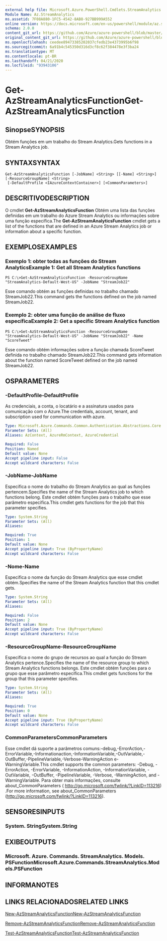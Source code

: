 ```yaml
---
external help file: Microsoft.Azure.PowerShell.Cmdlets.StreamAnalytics.dll-Help.xml
Module Name: Az.StreamAnalytics
ms.assetid: 7F08A880-1FC5-4542-8AB8-927BB999A552
online version: https://docs.microsoft.com/en-us/powershell/module/az.streamanalytics/get-azstreamanalyticsfunction
schema: 2.0.0
content_git_url: https://github.com/Azure/azure-powershell/blob/master/src/StreamAnalytics/StreamAnalytics/help/Get-AzStreamAnalyticsFunction.md
original_content_git_url: https://github.com/Azure/azure-powershell/blob/master/src/StreamAnalytics/StreamAnalytics/help/Get-AzStreamAnalyticsFunction.md
ms.openlocfilehash: ceedee89473385202037cfedb23e4373995b6f98
ms.sourcegitcommit: 6a91b4c545350d316d3cf8c62f384478e3f3ba24
ms.translationtype: MT
ms.contentlocale: pt-BR
ms.lasthandoff: 04/21/2020
ms.locfileid: "93943106"
---
```

# <span data-ttu-id="1c6b7-101">Get-AzStreamAnalyticsFunction</span><span class="sxs-lookup"><span data-stu-id="1c6b7-101">Get-AzStreamAnalyticsFunction</span></span>

## <span data-ttu-id="1c6b7-102">Sinopse</span><span class="sxs-lookup"><span data-stu-id="1c6b7-102">SYNOPSIS</span></span>
<span data-ttu-id="1c6b7-103">Obtém funções em um trabalho do Stream Analytics.</span><span class="sxs-lookup"><span data-stu-id="1c6b7-103">Gets functions in a Stream Analytics job.</span></span>

## <span data-ttu-id="1c6b7-104">SYNTAX</span><span class="sxs-lookup"><span data-stu-id="1c6b7-104">SYNTAX</span></span>

```
Get-AzStreamAnalyticsFunction [-JobName] <String> [[-Name] <String>] [-ResourceGroupName] <String>
 [-DefaultProfile <IAzureContextContainer>] [<CommonParameters>]
```

## <span data-ttu-id="1c6b7-105">DESCRITIVO</span><span class="sxs-lookup"><span data-stu-id="1c6b7-105">DESCRIPTION</span></span>
<span data-ttu-id="1c6b7-106">O cmdlet **Get-AzStreamAnalyticsFunction** Obtém uma lista das funções definidas em um trabalho do Azure Stream Analytics ou informações sobre uma função específica.</span><span class="sxs-lookup"><span data-stu-id="1c6b7-106">The **Get-AzStreamAnalyticsFunction** cmdlet gets a list of the functions that are defined in an Azure Stream Analytics job or information about a specific function.</span></span>

## <span data-ttu-id="1c6b7-107">EXEMPLOS</span><span class="sxs-lookup"><span data-stu-id="1c6b7-107">EXAMPLES</span></span>

### <span data-ttu-id="1c6b7-108">Exemplo 1: obter todas as funções do Stream Analytics</span><span class="sxs-lookup"><span data-stu-id="1c6b7-108">Example 1: Get all Stream Analytics functions</span></span>
```
PS C:\>Get-AzStreamAnalyticsFunction -ResourceGroupName "StreamAnalytics-Default-West-US" -JobName "StreamJob22"
```

<span data-ttu-id="1c6b7-109">Esse comando obtém as funções definidas no trabalho chamado StreamJob22.</span><span class="sxs-lookup"><span data-stu-id="1c6b7-109">This command gets the functions defined on the job named StreamJob22.</span></span>

### <span data-ttu-id="1c6b7-110">Exemplo 2: obter uma função de análise de fluxo específica</span><span class="sxs-lookup"><span data-stu-id="1c6b7-110">Example 2: Get a specific Stream Analytics function</span></span>
```
PS C:\>Get-AzStreamAnalyticsFunction -ResourceGroupName "StreamAnalytics-Default-West-US" -JobName "StreamJob22" -Name "ScoreTweet"
```

<span data-ttu-id="1c6b7-111">Esse comando obtém informações sobre a função chamada ScoreTweet definida no trabalho chamado StreamJob22.</span><span class="sxs-lookup"><span data-stu-id="1c6b7-111">This command gets information about the function named ScoreTweet defined on the job named StreamJob22.</span></span>

## <span data-ttu-id="1c6b7-112">OS</span><span class="sxs-lookup"><span data-stu-id="1c6b7-112">PARAMETERS</span></span>

### <span data-ttu-id="1c6b7-113">-DefaultProfile</span><span class="sxs-lookup"><span data-stu-id="1c6b7-113">-DefaultProfile</span></span>
<span data-ttu-id="1c6b7-114">As credenciais, a conta, o locatário e a assinatura usados para comunicação com o Azure.</span><span class="sxs-lookup"><span data-stu-id="1c6b7-114">The credentials, account, tenant, and subscription used for communication with azure.</span></span>

```yaml
Type: Microsoft.Azure.Commands.Common.Authentication.Abstractions.Core.IAzureContextContainer
Parameter Sets: (All)
Aliases: AzContext, AzureRmContext, AzureCredential

Required: False
Position: Named
Default value: None
Accept pipeline input: False
Accept wildcard characters: False
```

### <span data-ttu-id="1c6b7-115">-JobName</span><span class="sxs-lookup"><span data-stu-id="1c6b7-115">-JobName</span></span>
<span data-ttu-id="1c6b7-116">Especifica o nome do trabalho do Stream Analytics ao qual as funções pertencem.</span><span class="sxs-lookup"><span data-stu-id="1c6b7-116">Specifies the name of the Stream Analytics job to which functions belong.</span></span>
<span data-ttu-id="1c6b7-117">Este cmdlet obtém funções para o trabalho que esse parâmetro especifica.</span><span class="sxs-lookup"><span data-stu-id="1c6b7-117">This cmdlet gets functions for the job that this parameter specifies.</span></span>

```yaml
Type: System.String
Parameter Sets: (All)
Aliases:

Required: True
Position: 1
Default value: None
Accept pipeline input: True (ByPropertyName)
Accept wildcard characters: False
```

### <span data-ttu-id="1c6b7-118">-Nome</span><span class="sxs-lookup"><span data-stu-id="1c6b7-118">-Name</span></span>
<span data-ttu-id="1c6b7-119">Especifica o nome da função do Stream Analytics que esse cmdlet obtém.</span><span class="sxs-lookup"><span data-stu-id="1c6b7-119">Specifies the name of the Stream Analytics function that this cmdlet gets.</span></span>

```yaml
Type: System.String
Parameter Sets: (All)
Aliases:

Required: False
Position: 2
Default value: None
Accept pipeline input: True (ByPropertyName)
Accept wildcard characters: False
```

### <span data-ttu-id="1c6b7-120">-ResourceGroupName</span><span class="sxs-lookup"><span data-stu-id="1c6b7-120">-ResourceGroupName</span></span>
<span data-ttu-id="1c6b7-121">Especifica o nome do grupo de recursos ao qual a função do Stream Analytics pertence.</span><span class="sxs-lookup"><span data-stu-id="1c6b7-121">Specifies the name of the resource group to which Stream Analytics functions belongs.</span></span>
<span data-ttu-id="1c6b7-122">Este cmdlet obtém funções para o grupo que esse parâmetro especifica.</span><span class="sxs-lookup"><span data-stu-id="1c6b7-122">This cmdlet gets functions for the group that this parameter specifies.</span></span>

```yaml
Type: System.String
Parameter Sets: (All)
Aliases:

Required: True
Position: 0
Default value: None
Accept pipeline input: True (ByPropertyName)
Accept wildcard characters: False
```

### <span data-ttu-id="1c6b7-123">CommonParameters</span><span class="sxs-lookup"><span data-stu-id="1c6b7-123">CommonParameters</span></span>
<span data-ttu-id="1c6b7-124">Esse cmdlet dá suporte a parâmetros comuns:-debug,-ErrorAction,-ErrorVariable,-Informationaction,-InformationVariable,-OutVariable,-OutBuffer,-PipelineVariable,-Verbose-WarningAction e-WarningVariable.</span><span class="sxs-lookup"><span data-stu-id="1c6b7-124">This cmdlet supports the common parameters: -Debug, -ErrorAction, -ErrorVariable, -InformationAction, -InformationVariable, -OutVariable, -OutBuffer, -PipelineVariable, -Verbose, -WarningAction, and -WarningVariable.</span></span> <span data-ttu-id="1c6b7-125">Para obter mais informações, consulte about_CommonParameters ( http://go.microsoft.com/fwlink/?LinkID=113216) .</span><span class="sxs-lookup"><span data-stu-id="1c6b7-125">For more information, see about_CommonParameters (http://go.microsoft.com/fwlink/?LinkID=113216).</span></span>

## <span data-ttu-id="1c6b7-126">SENSORES</span><span class="sxs-lookup"><span data-stu-id="1c6b7-126">INPUTS</span></span>

### <span data-ttu-id="1c6b7-127">System. String</span><span class="sxs-lookup"><span data-stu-id="1c6b7-127">System.String</span></span>

## <span data-ttu-id="1c6b7-128">EXIBE</span><span class="sxs-lookup"><span data-stu-id="1c6b7-128">OUTPUTS</span></span>

### <span data-ttu-id="1c6b7-129">Microsoft. Azure. Commands. StreamAnalytics. Models. PSFunction</span><span class="sxs-lookup"><span data-stu-id="1c6b7-129">Microsoft.Azure.Commands.StreamAnalytics.Models.PSFunction</span></span>

## <span data-ttu-id="1c6b7-130">INFORMA</span><span class="sxs-lookup"><span data-stu-id="1c6b7-130">NOTES</span></span>

## <span data-ttu-id="1c6b7-131">LINKS RELACIONADOS</span><span class="sxs-lookup"><span data-stu-id="1c6b7-131">RELATED LINKS</span></span>

[<span data-ttu-id="1c6b7-132">New-AzStreamAnalyticsFunction</span><span class="sxs-lookup"><span data-stu-id="1c6b7-132">New-AzStreamAnalyticsFunction</span></span>](./New-AzStreamAnalyticsFunction.md)

[<span data-ttu-id="1c6b7-133">Remove-AzStreamAnalyticsFunction</span><span class="sxs-lookup"><span data-stu-id="1c6b7-133">Remove-AzStreamAnalyticsFunction</span></span>](./Remove-AzStreamAnalyticsFunction.md)

[<span data-ttu-id="1c6b7-134">Test-AzStreamAnalyticsFunction</span><span class="sxs-lookup"><span data-stu-id="1c6b7-134">Test-AzStreamAnalyticsFunction</span></span>](./Test-AzStreamAnalyticsFunction.md)


